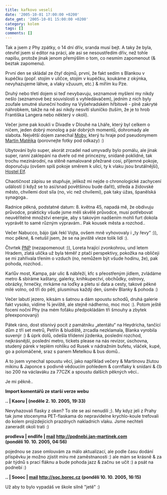```yaml
---
title: kafkovo veselí
date: '2005-10-01 17:00:00 +0200'
date_gmt: '2005-10-01 15:00:00 +0200'
category: kolem
tags: []
comments: []
---
```

<p>Tak a jsem z Phy zpátky, o 14 dní dřív, sranda musí bejt. A taky že byla,
otevřel jsem si editor na práci, ale asi se nesoustředím dřív, než tohle napíšu,
protože jinak jenom přemýšlím o tom, co nesmím zapomenout (&amp; beztak zapomenu).</p>
<p>První den se skládal ze čtyř dojmů, první, že fakt sedím s Blankou v kupéčku
(popř. stojím v uličce, stojím v kupéčku, koukáme z okýnka, nevyhazujeme láhve,
a vlaky vžuuum, etc.) &amp; mířím ku Pze.</p>
<p>Druhý nebo třetí dojem si teď nevybavuju, seznamové myšlení my nikdy nešlo (seznamové
bez souvislosti s vyhledávačem), jedním z nich byly zoufale smutné sluneční
hodiny na Vyšehradském hřbitově - plně zakryté náhrobkem, takže na ně asi nikdy
nesvítí sluníčko (tuším, že je to hrob Františka Langera nebo některý v okolí).</p>
<p>Večer jsme pak koukli v Divadle v Dlouhé na Lháře, který byl celkem o ničem,
jeden dobrý monolog a pár dobrých momentů, dohromady ale slabota. Největší dojem
zanechal <a href="http://www.moby.com/">Moby</a>,
který tu hraje pod pseudonymem
<a href="http://www.divadlovdlouhe.cz/admin/uploaded/0d95c187446e29aef3205f18e1b3f888.jpg">Martin
Matějka</a> (porovnejte fotky pod odkazy) :)</p>
<p>Ubytování bylo super, akorát zrcadel nad umyvadly bylo pomálu, ale jinak super,
ranní zaklepání na dveře od mé princezny, snídaně poklidné, tak trochu mezinárodní,
na stěně namalované přežrané cosi, příjemné pokoje, doporučuju (ovšem spíš pokoje
směrem k ulici, ty k vlaku jsou brutálnější), <a href="http://www.hostelelf.cz/">Hostel
Elf</a>.</p>
<p>Chaotičnost zápisu se stupňuje, jelikož mi nejde o chronologické zachycení
událostí (i když se to asi/snad povětšinou bude dařit), středa a židovské město,
chvílemi dost síla (no, víc než chvílemi), pak taky úžas, španělská synagoga..</p>
<p>Radnice pěkná, podstatné datum: 8. května 45, napadá mě, že obdivuju průvodce,
prakticky všude jsme měli skvělé průvodce, musí potřebovat neuvěřitelné množství
energie, aby s takovým nadšením mohli furt dokola vyprávět to samé různým výpravám..
Pak kousek města a rozchod..</p>
<p>Večer Nabucco, bájo (jak řekl Vojta, ovšem mně vyhovovaly i &bdquo;ty řevy&ldquo; :)),
moc pěkné, &amp; netušil jsem, že se na jeviště vleze tolik lidí :).</p>
<p>Čtvrtek <a href="http://www.pamatniknarodnihopisemnictvi.cz/">PNP</a> (nezapomenout :)),
Loreta hrající zvonkohrou, und letem Hradem, zlatá ulička už byla téměř z ptačí
perspektivy, pokožka na obličeji se mi zahřívala třením o vzduch (no, nemůžem
být všude hodinu, že), pak pohoda, rozchod.. </p>
<p>Karlův most, Kampa, pár ulic &amp; nábřeží, kfc s přeostřeným jídlem, zvládáme
metro &amp; sbíráme kaštany, galerky, knihkupectví, obchůdky, ostrovy, obrázky, hrnečky,
mrkáme na loďky a pletu si data a cesty, takové pěkné milé volno, od tří do pěti,
plusmínus každý den, úsměv Blanky &amp; pohoda :)</p>
<p>Večer labutí jezero, kiksám s šatnou a dám spoustu schodů, druhá galerie fakt
vysoko, vidíme &frac34; jeviště, ale stejně nádherno, moc moc :). Potom ještě focení
noční Phy (na mém foťáku předpokládám tři šmouhy a zbytek přeexponovaný)</p>
<p>Pátek ráno, dost stísnivý pocit z památníku &bdquo;atentátu&ldquo; na Heydricha,
tančící dům z tří set metrů, Petřín &amp; bludiště, zrcadla nezklamala,
Blanka vyrobila suvenýr :) &amp; úprk dolů, odešla třídenní jízdenka,
poslední rozchod, nejkrásnější, poslední metro, tickets please na nás revizor,
úschovna, studený párek v teplém rohlíku od Rusek v nádražním bufetu, vláček,
kupé, go a polomáčené, sraz s panem Metelkou &amp; bus domů..</p>
<p>A to jsem vynechal spoustu věcí, jako například večery &amp; Martinovu
žlutou mikinu &amp; Japonce s podivně vědoucím pohledem &amp; cornflaky
k snídani &amp; čb iso 200 na václaváku za 77CZK a spoustu dalších
pěkných věcí..</p>
<p>Je mi pěkně..</p>
<div class="import-komentaru">
<p><strong>Import komentářů ze starší verze webu</strong></p>
<div class="comment">
<p style="font-weight:bold"><span class="compredmet">..</span> | <span class="comname">Kaoru</span> | (neděle&nbsp;2.&nbsp;10.&nbsp;2005,&nbsp;19:33)</p>
<p>Nevyhazovali flasky z oken? To ste se asi nenudili ;). My kdyz jeli z Prahy tak jsme stocenyma PET-flaskama do nepravidelne krychlo-koule trefovali do kolem projizdejicich prazdnych nakladnich vlaku. Jsme nechteli zaneradit okoli trati :) </p>
</div>
<div class="comment">
<p style="font-weight:bold"><span class="compredmet">prodleva</span> | <span class="comname">endlife</span> |  <a href="mailto:jan.martinek@post.cz">mail</a>  <a href="http://podnebi.jan-martinek.com">http://podnebi.jan-martinek.com</a> (pondělí&nbsp;10.&nbsp;10.&nbsp;2005,&nbsp;04:56)</p>
<p>pojednou se zase omlouvám za málo aktualizací, ale podle času dodání příspěvku je možno zjistit míru mé zaměstnanosti :) ale mám se krásně &amp; za pár týdnů s prací fláknu a bude pohoda jazz &amp; začnu se učit :) a psát na podnebí :) </p>
</div>
<div class="comment">
<p style="font-weight:bold"><span class="compredmet">..</span> | <span class="comname">Soooc</span> |  <a href="mailto:soc.borec.cz">mail</a>  <a href="http://soc.borec.cz">http://soc.borec.cz</a> (pondělí&nbsp;10.&nbsp;10.&nbsp;2005,&nbsp;16:15)</p>
<p>Už aby to bylo vypadáš ve škole silně &quot;jetě&quot; :) </p>
</div>
</div>
